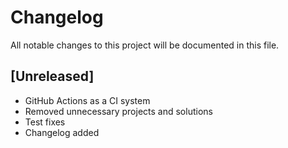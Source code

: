 # Changelog

All notable changes to this project will be documented in this file.

## [Unreleased]

-   GitHub Actions as a CI system
-   Removed unnecessary projects and solutions
-   Test fixes
-   Changelog added